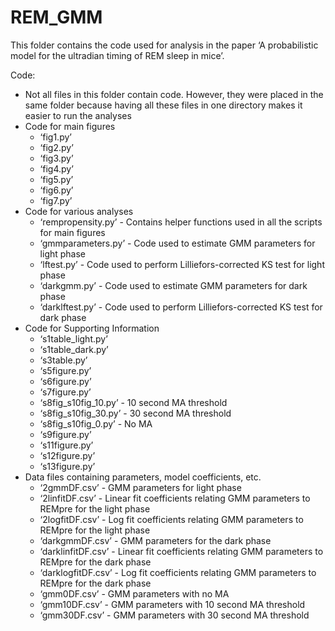 # REM_GMM

﻿This folder contains the code used for analysis in the paper ‘A probabilistic model for the ultradian timing of REM sleep in mice’. 
 
 Code:
* Not all files in this folder contain code. However, they were placed in the same folder because having all these files in one directory makes it easier to run the analyses
* Code for main figures
   * ‘fig1.py’
   * ‘fig2.py’
   * ‘fig3.py’
   * ‘fig4.py’
   * ‘fig5.py’
   * ‘fig6.py’
   * ‘fig7.py’
* Code for various analyses
   * ‘rempropensity.py’ - Contains helper functions used in all the scripts for main figures
   * ‘gmmparameters.py’ - Code used to estimate GMM parameters for light phase
   * ‘lftest.py’ - Code used to perform Lilliefors-corrected KS test for light phase
   * ‘darkgmm.py’ - Code used to estimate GMM parameters for dark phase
   * ‘darklftest.py’ - Code used to perform Lilliefors-corrected KS test for dark phase
* Code for Supporting Information
   * ‘s1table_light.py’
   * ‘s1table_dark.py’
   * ‘s3table.py’
   * ‘s5figure.py’
   * ‘s6figure.py’
   * ‘s7figure.py’
   * ‘s8fig_s10fig_10.py’ - 10 second MA threshold
   * ‘s8fig_s10fig_30.py’ - 30 second MA threshold
   * ‘s8fig_s10fig_0.py’ - No MA
   * ‘s9figure.py’
   * ‘s11figure.py’
   * ‘s12figure.py’
   * ‘s13figure.py’
* Data files containing parameters, model coefficients, etc.
   * ‘2gmmDF.csv’ - GMM parameters for light phase
   * ‘2linfitDF.csv’ - Linear fit coefficients relating GMM parameters to REMpre for the light phase
   * ‘2logfitDF.csv’ - Log fit coefficients relating GMM parameters to REMpre for the light phase
   * ‘darkgmmDF.csv’ - GMM parameters for the dark phase
   * ‘darklinfitDF.csv’ - Linear fit coefficients relating GMM parameters to REMpre for the dark phase
   * ‘darklogfitDF.csv’ - Log fit coefficients relating GMM parameters to REMpre for the dark phase
   * ‘gmm0DF.csv’ - GMM parameters with no MA
   * ‘gmm10DF.csv’ - GMM parameters with 10 second MA threshold
   * ‘gmm30DF.csv’ - GMM parameters with 30 second MA threshold
